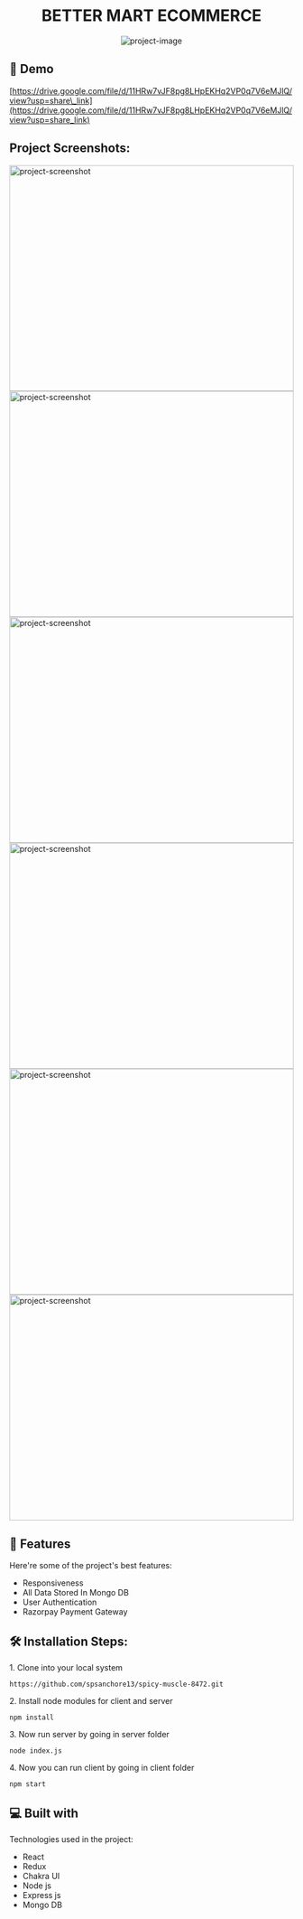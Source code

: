 <h1 align="center" id="title">BETTER MART ECOMMERCE</h1>

<p align="center"><img src="https://res.cloudinary.com/didawtzbf/image/upload/v1668359948/logo_t5psjt.png" alt="project-image"></p>

<h2>🚀 Demo</h2>

[https://drive.google.com/file/d/11HRw7vJF8pg8LHpEKHq2VP0q7V6eMJlQ/view?usp=share\_link](https://drive.google.com/file/d/11HRw7vJF8pg8LHpEKHq2VP0q7V6eMJlQ/view?usp=share_link)

<h2>Project Screenshots:</h2>

<img src="https://res.cloudinary.com/didawtzbf/image/upload/v1668359821/1_oiy6ei.png" alt="project-screenshot" width="100%" height="400px/">

<img src="https://res.cloudinary.com/didawtzbf/image/upload/v1668359900/2_woprus.png" alt="project-screenshot" width="100%" height="400px/">

<img src="https://res.cloudinary.com/didawtzbf/image/upload/v1668359898/3_hn7zie.png" alt="project-screenshot" width="100%" height="400px/">

<img src="https://res.cloudinary.com/didawtzbf/image/upload/v1668359902/4_jxuzm1.png" alt="project-screenshot" width="100%" height="400px/">

<img src="https://res.cloudinary.com/didawtzbf/image/upload/v1668359898/5_lwjvf7.png" alt="project-screenshot" width="100%" height="400px/">

<img src="https://res.cloudinary.com/didawtzbf/image/upload/v1668359906/6_pd52ct.png" alt="project-screenshot" width="100%" height="400px/">

  
  
<h2>🧐 Features</h2>

Here're some of the project's best features:

*   Responsiveness
*   All Data Stored In Mongo DB
*   User Authentication
*   Razorpay Payment Gateway

<h2>🛠️ Installation Steps:</h2>

<p>1. Clone into your local system</p>

```
https://github.com/spsanchore13/spicy-muscle-8472.git
```

<p>2. Install node modules for client and server</p>

```
npm install
```

<p>3. Now run server by going in server folder</p>

```
node index.js
```

<p>4. Now you can run client by going in client folder</p>

```
npm start
```

  
  
<h2>💻 Built with</h2>

Technologies used in the project:

*   React
*   Redux
*   Chakra UI
*   Node js
*   Express js
*   Mongo DB

